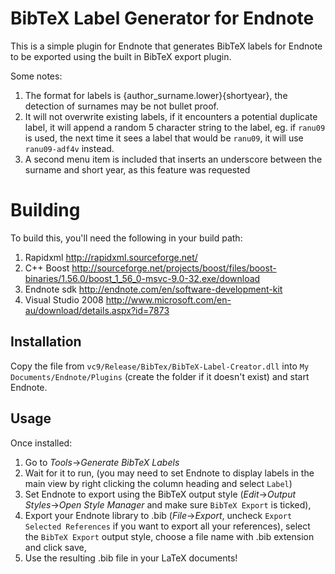 BibTeX Label Generator for Endnote
==================================
This is a simple plugin for Endnote that generates 
BibTeX labels for Endnote to be exported using the built in BibTeX export plugin.

Some notes:

1. The format for labels is {author_surname.lower}{shortyear}, the detection of surnames may be not bullet proof.
2. It will not overwrite existing labels, if it encounters a potential duplicate label, it
will append a random 5 character string to the label, eg. if `ranu09` is used, the next time 
it sees a label that would be `ranu09`, it will use `ranu09-adf4v` instead.
3. A second menu item is included that inserts an underscore between the surname and short year, as this feature was requested

Building
========

To build this, you'll need the following in your build path:

1. Rapidxml http://rapidxml.sourceforge.net/
2. C++ Boost http://sourceforge.net/projects/boost/files/boost-binaries/1.56.0/boost_1_56_0-msvc-9.0-32.exe/download
3. Endnote sdk http://endnote.com/en/software-development-kit
4. Visual Studio 2008 http://www.microsoft.com/en-au/download/details.aspx?id=7873


Installation
------------
Copy the file from `vc9/Release/BibTex/BibTeX-Label-Creator.dll` into `My Documents/Endnote/Plugins` (create the folder if it doesn't exist) and start Endnote.

Usage
-----
Once installed:

1. Go to *Tools*->*Generate BibTeX Labels*
2. Wait for it to run, (you may need to set Endnote to display labels in the main view by right clicking the column heading and select `Label`)
3. Set Endnote to export using the BibTeX output style (*Edit*->*Output Styles*->*Open Style Manager* and make sure `BibTeX Export` is ticked),
4. Export your Endnote library to .bib (*File*->*Export*, uncheck `Export Selected References` if you want to export all your references), select the `BibTeX Export` output style, choose a file name with .bib extension and click save,
5. Use the resulting .bib file in your LaTeX documents!
